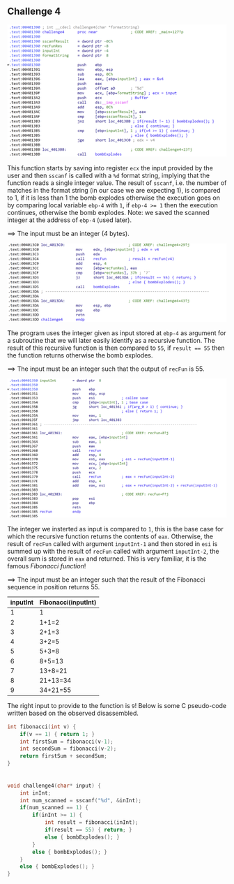 ## Challenge 4

![](https://github.com/PietroColaguori/BinaryBomb/blob/main/assets/ch4_1.png)

This function starts by saving into register `ecx` the input provided by the user and then `sscanf` is called with a `%d` format string, implying that the function reads a single integer value. The result of `sscanf`, i.e. the number of matches in the format string (in our case we are expecting 1), is compared to 1, if it is less than 1 the bomb explodes otherwise the execution goes on by comparing local variable `ebp-4` with `1`, if `ebp-4 >= 1` then the execution continues, otherwise the bomb explodes. Note: we saved the scanned integer at the address of `ebp-4` (used later). 

$\implies$ The input must be an integer (4 bytes).

![](https://github.com/PietroColaguori/BinaryBomb/blob/main/assets/ch4_2.png)

The program uses the integer given as input stored at `ebp-4` as argument for a subroutine that we will later easily identify as a recursive function. The result of this recursive function is then compared to `55`, if `result == 55` then the function returns otherwise the bomb explodes.

$\implies$ The input must be an integer such that the output of `recFun` is $55$.

![](https://github.com/PietroColaguori/BinaryBomb/blob/main/assets/ch4_3.png)

The integer we insterted as input is compared to `1`, this is the base case for which the recursive function returns the contents of `eax`. Otherwise, the result of `recFun` called with argument `inputInt-1` and then stored in `esi` is summed up with the result of `recFun` called with argument `inputInt-2`, the overall sum is stored in `eax` and returned. This is very familiar, it is the famous *Fibonacci function*!

$\implies$ The input must be an integer such that the result of the Fibonacci sequence in position returns $55$.

| inputInt | Fibonacci(inputInt) |
| -------- | ------------------- |
| 1        | 1                   |
| 2        | 1+1=2               |
| 3        | 2+1=3               |
| 4        | 3+2=5               |
| 5        | 5+3=8               |
| 6        | 8+5=13              |
| 7        | 13+8=21             |
| 8        | 21+13=34            |
| 9        | 34+21=55            |

The right input to provide to the function is `9`!
Below is some C pseudo-code written based on the observed disassembled.

```c
int fibonacci(int v) {
	if(v == 1) { return 1; }
	int firstSum = fibonacci(v-1);
	int secondSum = fibonacci(v-2);
	return firstSum + secondSum;
}


void challenge4(char* input) {
	int inInt;
	int num_scanned = sscanf("%d", &inInt);
	if(num_scanned == 1) {
		if(inInt >= 1) {
			int result = fibonacci(inInt);
			if(result == 55) { return; }
			else { bombExplodes(); }
		}
		else { bombExplodes(); }
	}
	else { bombExplodes(); }
}
```
